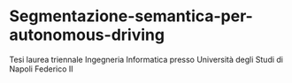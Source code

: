 # Segmentazione-semantica-per-autonomous-driving
Tesi laurea triennale Ingegneria Informatica presso Università degli Studi di Napoli Federico II 
